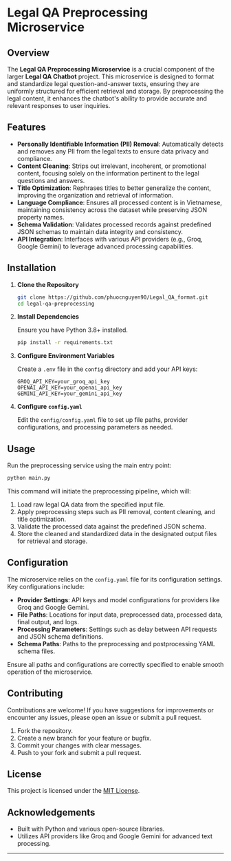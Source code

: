 # Legal QA Preprocessing Microservice

## Overview

The **Legal QA Preprocessing Microservice** is a crucial component of the larger **Legal QA Chatbot** project. This microservice is designed to format and standardize legal question-and-answer texts, ensuring they are uniformly structured for efficient retrieval and storage. By preprocessing the legal content, it enhances the chatbot's ability to provide accurate and relevant responses to user inquiries.

## Features

- **Personally Identifiable Information (PII) Removal**: Automatically detects and removes any PII from the legal texts to ensure data privacy and compliance.
- **Content Cleaning**: Strips out irrelevant, incoherent, or promotional content, focusing solely on the information pertinent to the legal questions and answers.
- **Title Optimization**: Rephrases titles to better generalize the content, improving the organization and retrieval of information.
- **Language Compliance**: Ensures all processed content is in Vietnamese, maintaining consistency across the dataset while preserving JSON property names.
- **Schema Validation**: Validates processed records against predefined JSON schemas to maintain data integrity and consistency.
- **API Integration**: Interfaces with various API providers (e.g., Groq, Google Gemini) to leverage advanced processing capabilities.

## Installation

1. **Clone the Repository**

   ```bash
   git clone https://github.com/phuocnguyen90/Legal_QA_format.git
   cd legal-qa-preprocessing
   ```

2. **Install Dependencies**

   Ensure you have Python 3.8+ installed.

   ```bash
   pip install -r requirements.txt
   ```

3. **Configure Environment Variables**

   Create a `.env` file in the `config` directory and add your API keys:

   ```env
   GROQ_API_KEY=your_groq_api_key
   OPENAI_API_KEY=your_openai_api_key
   GEMINI_API_KEY=your_gemini_api_key
   ```

4. **Configure `config.yaml`**

   Edit the `config/config.yaml` file to set up file paths, provider configurations, and processing parameters as needed.

## Usage

Run the preprocessing service using the main entry point:

```bash
python main.py
```

This command will initiate the preprocessing pipeline, which will:

1. Load raw legal QA data from the specified input file.
2. Apply preprocessing steps such as PII removal, content cleaning, and title optimization.
3. Validate the processed data against the predefined JSON schema.
4. Store the cleaned and standardized data in the designated output files for retrieval and storage.

## Configuration

The microservice relies on the `config.yaml` file for its configuration settings. Key configurations include:

- **Provider Settings**: API keys and model configurations for providers like Groq and Google Gemini.
- **File Paths**: Locations for input data, preprocessed data, processed data, final output, and logs.
- **Processing Parameters**: Settings such as delay between API requests and JSON schema definitions.
- **Schema Paths**: Paths to the preprocessing and postprocessing YAML schema files.

Ensure all paths and configurations are correctly specified to enable smooth operation of the microservice.

## Contributing

Contributions are welcome! If you have suggestions for improvements or encounter any issues, please open an issue or submit a pull request.

1. Fork the repository.
2. Create a new branch for your feature or bugfix.
3. Commit your changes with clear messages.
4. Push to your fork and submit a pull request.

## License

This project is licensed under the [MIT License](LICENSE).

## Acknowledgements

- Built with Python and various open-source libraries.
- Utilizes API providers like Groq and Google Gemini for advanced text processing.

---

